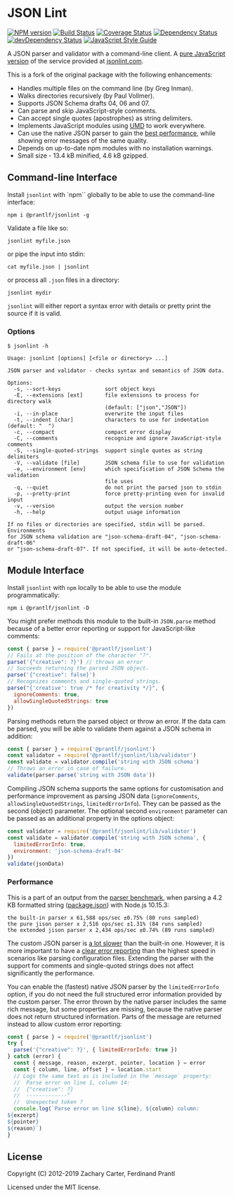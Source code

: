 # JSON Lint

[![NPM version](https://badge.fury.io/js/%40prantlf%2Fjsonlint.svg)](https://badge.fury.io/js/%40prantlf%2Fjsonlint)
[![Build Status](https://travis-ci.com/prantlf/jsonlint.svg?branch=master)](https://travis-ci.com/prantlf/jsonlint)
[![Coverage Status](https://coveralls.io/repos/github/prantlf/jsonlint/badge.svg?branch=master)](https://coveralls.io/github/prantlf/jsonlint?branch=master)
[![Dependency Status](https://david-dm.org/prantlf/jsonlint.svg)](https://david-dm.org/prantlf/jsonlint)
[![devDependency Status](https://david-dm.org/prantlf/jsonlint/dev-status.svg)](https://david-dm.org/prantlf/jsonlint#info=devDependencies)
[![JavaScript Style Guide](https://img.shields.io/badge/code_style-standard-brightgreen.svg)](https://standardjs.com)

A JSON parser and validator with a command-line client. A [pure JavaScript version](http://prantlf.github.com/jsonlint/) of the service provided at [jsonlint.com](http://jsonlint.com).

This is a fork of the original package with the following enhancements:

* Handles multiple files on the command line (by Greg Inman).
* Walks directories recursively (by Paul Vollmer).
* Supports JSON Schema drafts 04, 06 and 07.
* Can parse and skip JavaScript-style comments.
* Can accept single quotes (apostrophes) as string delimiters.
* Implements JavaScript modules using [UMD](https://github.com/umdjs/umd) to work everywhere.
* Can use the native JSON parser to gain the [best performance](./benchmarks#json-parser-comparison), while showing error messages of the same quality.
* Depends on up-to-date npm modules with no installation warnings.
* Small size - 13.4 kB minified, 4.6 kB gzipped.

## Command-line Interface

Install `jsonlint` with `npm`` globally to be able to use the command-line interface:

    npm i @prantlf/jsonlint -g

Validate a file like so:

    jsonlint myfile.json

or pipe the input into stdin:

    cat myfile.json | jsonlint

or process all `.json` files in a directory:

    jsonlint mydir

`jsonlint` will either report a syntax error with details or pretty print the source if it is valid.

### Options

    $ jsonlint -h

    Usage: jsonlint [options] [<file or directory> ...]

    JSON parser and validator - checks syntax and semantics of JSON data.

    Options:
      -s, --sort-keys              sort object keys
      -E, --extensions [ext]       file extensions to process for directory walk
                                   (default: ["json","JSON"])
      -i, --in-place               overwrite the input files
      -t, --indent [char]          characters to use for indentation (default: "  ")
      -c, --compact                compact error display
      -C, --comments               recognize and ignore JavaScript-style comments
      -S, --single-quoted-strings  support single quotes as string delimiters
      -V, --validate [file]        JSON schema file to use for validation
      -e, --environment [env]      which specification of JSON Schema the validation
                                   file uses
      -q, --quiet                  do not print the parsed json to stdin
      -p, --pretty-print           force pretty-printing even for invalid input
      -v, --version                output the version number
      -h, --help                   output usage information

    If no files or directories are specified, stdin will be parsed. Environments
    for JSON schema validation are "json-schema-draft-04", "json-schema-draft-06"
    or "json-schema-draft-07". If not specified, it will be auto-detected.

## Module Interface

Install `jsonlint` with `npm` locally to be able to use the module programmatically:

    npm i @prantlf/jsonlint -D

You might prefer methods this module to the built-in `JSON.parse` method because of a better error reporting or support for JavaScript-like comments:

```js
const { parse } = require('@prantlf/jsonlint')
// Fails at the position of the character "?".
parse('{"creative": ?}') // throws an error
// Succeeds returning the parsed JSON object.
parse('{"creative": false}')
// Recognizes comments and single-quoted strings.
parse("{'creative': true /* for creativity */}", {
  ignoreComments: true,
  allowSingleQuotedStrings: true
})
```

Parsing methods return the parsed object or throw an error. If the data cam be parsed, you will be able to validate them against a JSON schema in addition:

```js
const { parser } = require('@prantlf/jsonlint')
const validator = require('@prantlf/jsonlint/lib/validator')
const validate = validator.compile('string with JSON schema')
// Throws an error in case of failure.
validate(parser.parse('string with JSON data'))
```

Compiling JSON schema supports the same options for customisation and performance improvement as parsing JSON data (`ignoreComments`, `allowSingleQuotedStrings`, `limitedErrorInfo`). They can be passed as the second (object) parameter. The optional second `environment` parameter can be passed as an additional property in the options object:

```js
const validator = require('@prantlf/jsonlint/lib/validator')
const validate = validator.compile('string with JSON schema', {
  limitedErrorInfo: true,
  environment: 'json-schema-draft-04'
})
validate(jsonData)
```

### Performance

This is a part of an output from the [parser benchmark](./benchmarks#json-parser-comparison), when parsing a 4.2 KB formatted string ([package.json](./package,json)) with Node.js 10.15.3:

    the built-in parser x 61,588 ops/sec ±0.75% (80 runs sampled)
    the pure jison parser x 2,516 ops/sec ±1.31% (84 runs sampled)
    the extended jison parser x 2,434 ops/sec ±0.74% (89 runs sampled)

The custom JSON parser is [a lot slower](./benchmarks/results/performance.md#results) than the built-in one. However, it is more important to have a [clear error reporting](./benchmarks/results/errorReportingQuality.md#results) than the highest speed in scenarios like parsing configuration files. Extending the parser with the support for comments and single-quoted strings does not affect significantly the performance.

You can enable the (fastest) native JSON parser by the `limitedErrorInfo` option, if you do not need the full structured error information provided by the custom parser. The error thrown by the native parser includes the same rich message, but some properties are missing, because the native parser does not return structured information. Parts of the message are returned instead to allow custom error reporting:

```js
const { parse } = require('@prantlf/jsonlint')
try {
  parse('{"creative": ?}', { limitedErrorInfo: true })
} catch (error) {
  const { message, reason, exzerpt, pointer, location } = error
  const { column, line, offset } = location.start
  // Logs the same text as is included in the `message` property:
  //  Parse error on line 1, column 14:
  //  {"creative": ?}
  //  -------------^
  //  Unexpected token ?
  console.log(`Parse error on line ${line}, ${column} column:
${exzerpt}
${pointer}
${reason}`)
}
```

## License

Copyright (C) 2012-2019 Zachary Carter, Ferdinand Prantl

Licensed under the MIT license.
